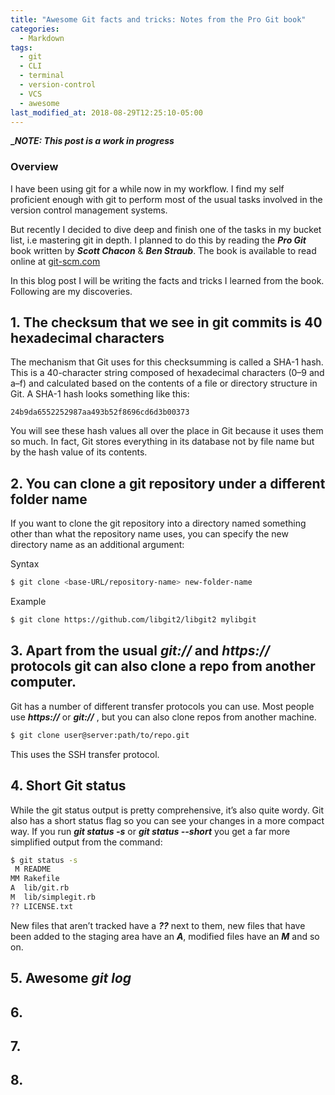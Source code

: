 ```yaml
---
title: "Awesome Git facts and tricks: Notes from the Pro Git book"
categories:
  - Markdown
tags:
  - git
  - CLI
  - terminal
  - version-control
  - VCS
  - awesome
last_modified_at: 2018-08-29T12:25:10-05:00
---
```

**__NOTE: This post is a work in progress_**

### Overview
I have been using git for a while now in my workflow. I find my self proficient
enough with git to perform most of the usual tasks involved in the version control
management systems. 

But recently I decided to dive deep and finish one of the tasks in my bucket list, 
i.e mastering git in depth.
I planned to do this by reading the **_Pro Git_** book written by **_Scott Chacon_** & 
**_Ben Straub_**. 
The book is available to read online at [git-scm.com](https://git-scm.com/book/en/v2)

In this blog post I will be writing the facts and tricks I learned from the book.
Following are my discoveries.

## 1. The checksum that we see in git commits is 40 hexadecimal characters
The mechanism that Git uses for this checksumming is called a SHA-1 hash. 
This is a 40-character string composed of hexadecimal characters (0–9 and a–f) 
and calculated based on the contents of a file or directory structure in Git. 
A SHA-1 hash looks something like this:

```
24b9da6552252987aa493b52f8696cd6d3b00373
```
You will see these hash values all over the place in Git because it uses them so 
much. In fact, Git stores everything in its database not by file name but by 
the hash value of its contents.

## 2. You can clone a git repository under a different folder name

If you want to clone the git repository into a directory named something other 
than what the repository name uses, you can specify the new directory name as
an additional argument:

Syntax
```sh
$ git clone <base-URL/repository-name> new-folder-name
```

Example
```sh
$ git clone https://github.com/libgit2/libgit2 mylibgit
```

## 3. Apart from the usual **_git://_** and **_https://_** protocols git can also clone a repo from another computer.
Git has a number of different transfer protocols you can use. Most people 
use **_https://_**  or **_git://_** , but you can also clone repos from another machine. 

```sh
$ git clone user@server:path/to/repo.git
```
This uses the SSH transfer protocol.

## 4. Short Git status
While the git status output is pretty comprehensive, it’s also quite wordy.
Git also has a short status flag so you can see your changes in a more compact way. 
If you run **_git status -s_** or 
**_git status --short_** you get a far more simplified output from the command:
```sh
$ git status -s
 M README
MM Rakefile
A  lib/git.rb
M  lib/simplegit.rb
?? LICENSE.txt
```
New files that aren’t tracked have a **_??_** next to them, new files that have been 
added to the staging area have an **_A_**, modified files have an **_M_** and so on.

## 5. Awesome **_git log_**


## 6. 

## 7. 

## 8. 
